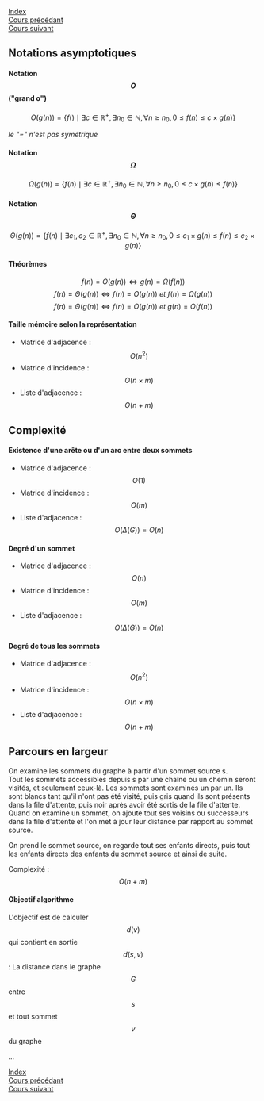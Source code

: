 <script type="text/javascript" src="https://cdnjs.cloudflare.com/ajax/libs/mathjax/2.7.7/latest.js?config=TeX-MML-AM_CHTML"></script>

[Index](./index.md)  
[Cours précédant](./cours_1.md)  
[Cours suivant](./cours_3.md)

## Notations asymptotiques

#### Notation $$O$$ ("grand o")

$$O(g(n)) = \{f() \mid \exists c \in \mathbb{R^+}, \exists n_0 \in \mathbb{N}, \forall n \geq n_0, 0 \leq f(n) \leq c\times g(n)\}$$

*le "=" n'est pas symétrique*

#### Notation $$\Omega$$
$$\Omega (g(n)) = \{f(n)\mid \exists c \in \mathbb{R^+}, \exists n_0 \in \mathbb{N}, \forall n \geq n_0, 0 \leq c \times g(n) \leq f(n)\}$$

#### Notation $$\Theta$$
$$\Theta (g(n)) = \{f(n) \mid \exists c_1, c_2 \in \mathbb{R^+}, \exists n_0 \in \mathbb{N}, \forall n \geq n_0, 0 \leq c_1 \times g(n) \leq f(n) \leq c_2 \times g(n)\}$$

#### Théorèmes
$$f(n) = O(g(n)) \Leftrightarrow g(n) = \Omega (f(n))$$
$$f(n) = \Theta (g(n)) \Leftrightarrow f(n) = O(g(n))\ et\ f(n) = \Omega (g(n))$$
$$f(n) = \Theta (g(n)) \Leftrightarrow f(n) = O(g(n))\ et\ g(n) = O(f(n))$$

#### Taille mémoire selon la représentation

- Matrice d'adjacence : $$O(n^2)$$
- Matrice d'incidence : $$O(n\times m)$$
- Liste d'adjacence : $$O(n+m)$$

## Complexité

#### Existence d'une arête ou d'un arc entre deux sommets
- Matrice d'adjacence : $$O(1)$$
- Matrice d'incidence : $$O(m)$$
- Liste d'adjacence : $$O(\Delta (G)) = O(n)$$

#### Degré d'un sommet
- Matrice d'adjacence : $$O(n)$$
- Matrice d'incidence : $$O(m)$$
- Liste d'adjacence : $$O(\Delta (G)) = O(n)$$

#### Degré de tous les sommets
- Matrice d'adjacence : $$O(n^2)$$
- Matrice d'incidence : $$O(n\times m)$$
- Liste d'adjacence : $$O(n + m)$$

## Parcours en largeur
On examine les sommets du graphe à partir d'un sommet source s.  
Tout les sommets accessibles depuis s par une chaîne ou un chemin seront visités, et seulement ceux-là.
Les sommets sont examinés un par un. Ils sont blancs tant qu'il n'ont pas été visité, puis gris quand ils sont présents dans la file d'attente, puis noir après avoir été sortis de la file d'attente.  
Quand on examine un sommet, on ajoute tout ses voisins ou successeurs dans la file d'attente et l'on met à jour leur distance par rapport au sommet source.

On prend le sommet source, on regarde tout ses enfants directs, puis tout les enfants directs des enfants du sommet source et ainsi de suite.

Complexité : $$O(n+m)$$

#### Objectif algorithme
L'objectif est de calculer $$d(v)$$ qui contient en sortie $$d(s,v)$$ : La distance dans le graphe $$G$$ entre $$s$$ et tout sommet $$v$$ du graphe

...













[Index](./index.md)  
[Cours précédant](./cours_1.md)  
[Cours suivant](./cours_3.md)  
